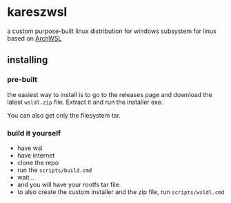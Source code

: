 # kareszwsl

a custom purpose-built linux distribution for windows subsystem for linux based on [ArchWSL](https://github.com/yuk7/ArchWSL)

## installing

### pre-built

the easiest way to install is to go to the releases page and download the latest `wsldl.zip` file. Extract it and run the installer exe.

You can also get only the filesystem tar.

### build it yourself

* have wsl
* have internet
* clone the repo
* run the `scripts/build.cmd`
* wait...
* and you will have your rootfs tar file.
* to also create the custom installer and the zip file, run `scripts/wsldl.cmd`
